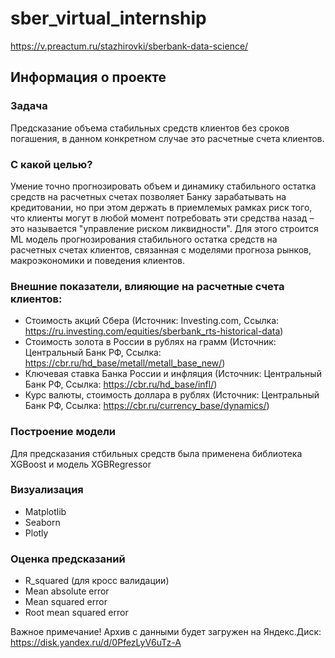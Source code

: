 # sber_virtual_internship
https://v.preactum.ru/stazhirovki/sberbank-data-science/

## Информация о проекте

### Задача
Предсказание объема стабильных средств клиентов без сроков погашения, в данном конкретном случае это расчетные счета клиентов.

### С какой целью?
Умение точно прогнозировать объем и динамику стабильного остатка средств на расчетных счетах позволяет Банку зарабатывать на кредитовании, но при этом держать в приемлемых рамках риск того, что клиенты могут в любой момент потребовать эти средства назад – это называется "управление риском ликвидности". Для этого строится ML модель прогнозирования стабильного остатка средств на расчетных счетах клиентов, связанная с моделями прогноза рынков, макроэкономики и поведения клиентов.

### Внешние показатели, влияющие на расчетные счета клиентов:
- Стоимость акций Сбера (Источник: Investing.com, Ссылка: https://ru.investing.com/equities/sberbank_rts-historical-data)
- Стоимость золота в России в рублях на грамм (Источник: Центральный Банк РФ, Ссылка: https://cbr.ru/hd_base/metall/metall_base_new/)
- Ключевая ставка Банка России и инфляция (Источник: Центральный Банк РФ, Ссылка: https://cbr.ru/hd_base/infl/)
- Курс валюты, стоимость доллара в рублях (Источник: Центральный Банк РФ, Ссылка: https://cbr.ru/currency_base/dynamics/)

### Построение модели
Для предсказания стбильных средств была применена библиотека XGBoost и модель XGBRegressor

### Визуализация
- Matplotlib
- Seaborn
- Plotly

### Оценка предсказаний
- R_squared (для кросс валидации)
- Mean absolute error
- Mean squared error
- Root mean squared error

Важное примечание!
Архив с данными будет загружен на Яндекс.Диск: https://disk.yandex.ru/d/0PfezLyV6uTz-A

